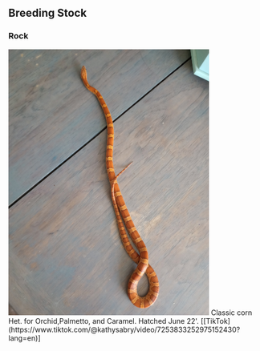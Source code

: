 ## Breeding Stock
### Rock
<img src="images/Rock.jpg" alt="Rock" width="400"/>
Classic corn Het. for Orchid,Palmetto, and Caramel. Hatched June 22'.
[[TikTok](https://www.tiktok.com/@kathysabry/video/7253833252975152430?lang=en)]
